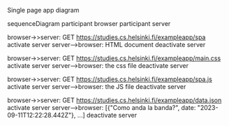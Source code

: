 Single page app diagram

sequenceDiagram
participant browser
participant server

browser->>server: GET https://studies.cs.helsinki.fi/exampleapp/spa
activate server
server-->browser: HTML document
deactivate server

browser->>server: GET https://studies.cs.helsinki.fi/exampleapp/main.css
activate server
server-->browser: the css file
deactivate server

browser->>server: GET https://studies.cs.helsinki.fi/exampleapp/spa.js
activate server
server-->browser: the JS file
deactivate server

browser->>server: GET https://studies.cs.helsinki.fi/exampleapp/data.json
activate server
server-->browser: [{"Como anda la banda?", date: "2023-09-11T12:22:28.442Z"}, ...]
deactivate server